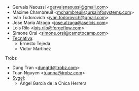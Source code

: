 - Gervais Naoussi \<<gervaisnaoussi@gmail.com>\>
- Maxime Chambreuil \<<mchambreuil@ursainfosystems.com>\>
- Iván Todorovich \<<ivan.todorovich@gmail.com>\>
- Jose Maria Alzaga \<<jose.alzaga@aselcis.com>\>
- Lois Rilo \<<lois.rilo@forgeflow.com>\>
- Simone Orsi \<<simone.orsi@camptocamp.com>\>
- [Tecnativa](https://www.tecnativa.com):
  - Ernesto Tejeda
  - Víctor Martínez

Trobz

- Dung Tran \<<dungtd@trobz.com>\>
- Tuan Nguyen \<<tuanna@trobz.com>\>
- [Sygel](https://www.sygel.es):
  - Ángel García de la Chica Herrera
